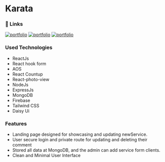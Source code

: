 # Karata
### 🔗 Links
[![portfolio](https://img.shields.io/badge/Github_Client-000?style=for-the-badge&logo=ko-fi&logoColor=white)](https://github.com/BayajidAlam/karata-client)
[![portfolio](https://img.shields.io/badge/Github_server-000?style=for-the-badge&logo=ko-fi&logoColor=white)](https://github.com/BayajidAlam/karata-server)
[![portfolio](https://img.shields.io/badge/Live-000?style=for-the-badge&logo=ko-fi&logoColor=white)](https://karat-87bd6.web.app)


### Used Technologies
- ReactJs 
- React hook form
- AOS
- React Countup
- React-photo-view
- NodeJs
- ExpressJs
- MongoDB
- Firebase
- Tailwind CSS
- Daisy Ui

### Features 
- Landing page designed for showcasing and updating newService.
- User secure login and private route for updating and deleting their comment
- Stored all data at MongoDB, and the admin can add service form clients.
- Clean and Minimal User Interface
